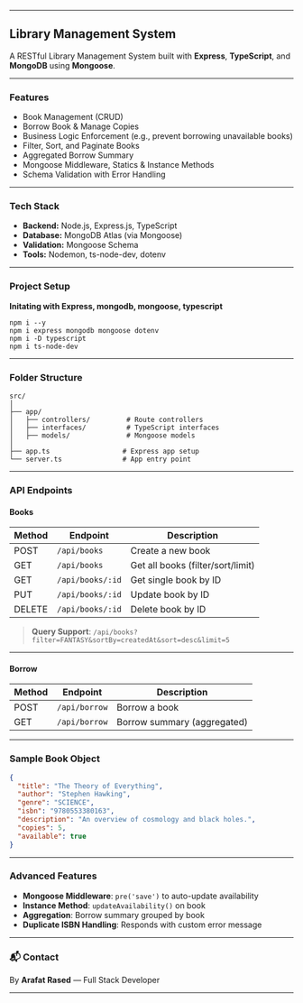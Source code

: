 
---

## Library Management System

A RESTful Library Management System built with **Express**, **TypeScript**, and **MongoDB** using **Mongoose**.

---

### Features

* Book Management (CRUD)
* Borrow Book & Manage Copies
* Business Logic Enforcement (e.g., prevent borrowing unavailable books)
* Filter, Sort, and Paginate Books
* Aggregated Borrow Summary
* Mongoose Middleware, Statics & Instance Methods
* Schema Validation with Error Handling

---

###  Tech Stack

* **Backend:** Node.js, Express.js, TypeScript
* **Database:** MongoDB Atlas (via Mongoose)
* **Validation:** Mongoose Schema
* **Tools:** Nodemon, ts-node-dev, dotenv

---
###  Project Setup

**Initating with Express, mongodb, mongoose, typescript**
```
npm i --y
npm i express mongodb mongoose dotenv 
npm i -D typescript
npm i ts-node-dev

```

---

### Folder Structure

```
src/
│
├── app/
│   ├── controllers/         # Route controllers
│   ├── interfaces/          # TypeScript interfaces
│   ├── models/              # Mongoose models
│
├── app.ts                  # Express app setup
└── server.ts               # App entry point
```

---



### API Endpoints

####  Books

| Method | Endpoint         | Description                       |
| ------ | ---------------- | --------------------------------- |
| POST   | `/api/books`     | Create a new book                 |
| GET    | `/api/books`     | Get all books (filter/sort/limit) |
| GET    | `/api/books/:id` | Get single book by ID             |
| PUT    | `/api/books/:id` | Update book by ID                 |
| DELETE | `/api/books/:id` | Delete book by ID                 |

> **Query Support**: `/api/books?filter=FANTASY&sortBy=createdAt&sort=desc&limit=5`

---

#### Borrow

| Method | Endpoint      | Description                 |
| ------ | ------------- | --------------------------- |
| POST   | `/api/borrow` | Borrow a book               |
| GET    | `/api/borrow` | Borrow summary (aggregated) |

---

### Sample Book Object

```json
{
  "title": "The Theory of Everything",
  "author": "Stephen Hawking",
  "genre": "SCIENCE",
  "isbn": "9780553380163",
  "description": "An overview of cosmology and black holes.",
  "copies": 5,
  "available": true
}
```

---

### Advanced Features

*  **Mongoose Middleware**: `pre('save')` to auto-update availability
*  **Instance Method**: `updateAvailability()` on book
*  **Aggregation**: Borrow summary grouped by book
*  **Duplicate ISBN Handling**: Responds with custom error message

---

### 📬 Contact

By **Arafat Rased** — Full Stack Developer


---